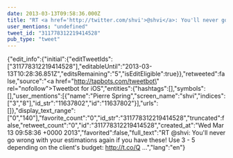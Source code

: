 ```yaml
---
date: 2013-03-13T09:58:36.000Z
title: "RT <a href='http://twitter.com/shvi'>@shvi</a>: You'll never go wrong with your estimations again if you have these! Use 3 - 5 depending on the client's budget: http://t.co/Q ...″"
user_mentions: "undefined"
tweet_id: "311778312219414528"
pub_type: "tweet"
---
```

{"edit_info":{"initial":{"editTweetIds":["311778312219414528"],"editableUntil":"2013-03-13T10:28:36.851Z","editsRemaining":"5","isEditEligible":true}},"retweeted":false,"source":"<a href=\"http://tapbots.com/tweetbot\" rel=\"nofollow\">Tweetbot for iOS</a>","entities":{"hashtags":[],"symbols":[],"user_mentions":[{"name":"Pierre Spring","screen_name":"shvi","indices":["3","8"],"id_str":"11637802","id":"11637802"}],"urls":[]},"display_text_range":["0","140"],"favorite_count":"0","id_str":"311778312219414528","truncated":false,"retweet_count":"0","id":"311778312219414528","created_at":"Wed Mar 13 09:58:36 +0000 2013","favorited":false,"full_text":"RT @shvi: You'll never go wrong with your estimations again if you have these! Use 3 - 5 depending on the client's budget: http://t.co/Q ...","lang":"en"}
